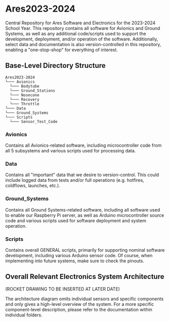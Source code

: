 # Ares2023-2024
Central Repository for Ares Software and Electronics for the 2023-2024 School Year. This repository contains all software for Avionics and Ground Systems, as well as any additional code/scripts used to support the development, deployment, and/or operation of the software. Additionally, select data and documentation is also version-controlled in this repository, enabling a "one-stop-shop" for everything of interest.


## Base-Level Directory Structure

```
Ares2023-2024
└─── Avionics
  └─── Bodytube
  └─── Ground_Stations
  └─── Nosecone
  └─── Recovery
  └─── Throttle
└─── Data
└─── Ground_Systems
└─── Scripts
  └─── Sensor_Test_Code
```

### Avionics
Contains all Avionics-related software, including microcontroller code from all 5 subsystems and various scripts used for processing data.

### Data
Contains all "important" data that we desire to version-control. This could include logged data from tests and/or full operations (e.g. hotfires, coldflows, launches, etc.).

### Ground_Systems
Contains all Ground Systems-related software, including all software used to enable our Raspberry Pi server, as well as Arduino microcontroller source code and various scripts used for software deployment and system operation.

### Scripts
Contains overall GENERAL scripts, primarily for supporting nominal software development, including various Arduino sensor code. Of course, when implementing into future systems, make sure to check the pinouts.


## Overall Relevant Electronics System Architecture
(ROCKET DRAWING TO BE INSERTED AT LATER DATE)

The architecture diagram omits individual sensors and specific components and only gives a high-level overview of the system. For a more specific component-level description, please refer to the documentation within individual folders.
